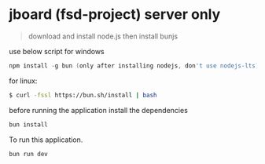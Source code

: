 # jboard (fsd-project) server only

> download and install node.js
> then install bunjs 

use below script for windows

```powershell
npm install -g bun (only after installing nodejs, don't use nodejs-lts)
```

for linux:
```bash
$ curl -fssl https://bun.sh/install | bash
```

before running the application install the dependencies

```sh
bun install
```
To run this application.

```sh
bun run dev
```
